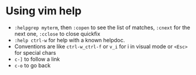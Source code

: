 # Using vim help

* `:helpgrep myterm`, then `:copen` to see the list of matches, `:cnext` for the next one, `:cclose` to close quickfix
* `:help ctrl-w` for help with a known helpdoc. 
* Conventions are like `ctrl-w_ctrl-f` or `v_i` for i in visual mode or `<Esc>` for special chars
* `c-]` to follow a link
* `c-o` to go back

